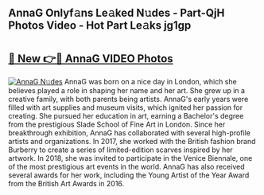 ## AnnaG Onlyf𝚊ns Le𝚊ked N𝚞des - Part-QjH Photos Video - Hot Part Le𝚊ks jg1gp

# <h2><a href="http://ac25016.deff.icu/?id=AnnaG">🔗 New 👉🔴 AnnaG VIDEO Photos</a></h2>

[![AnnaG N𝚞des](https://i.imgur.com/rIISA9y.gif)](http://ac25016.deff.icu/?id=AnnaG)
AnnaG was born on a nice day in London, which she believes played a role in shaping her name and her art. She grew up in a creative family, with both parents being artists. AnnaG's early years were filled with art supplies and museum visits, which ignited her passion for creating. She pursued her education in art, earning a Bachelor's degree from the prestigious Slade School of Fine Art in London. Since her breakthrough exhibition, AnnaG has collaborated with several high-profile artists and organizations. In 2017, she worked with the British fashion brand Burberry to create a series of limited-edition scarves inspired by her artwork. In 2018, she was invited to participate in the Venice Biennale, one of the most prestigious art events in the world. AnnaG has also received several awards for her work, including the Young Artist of the Year Award from the British Art Awards in 2016.

